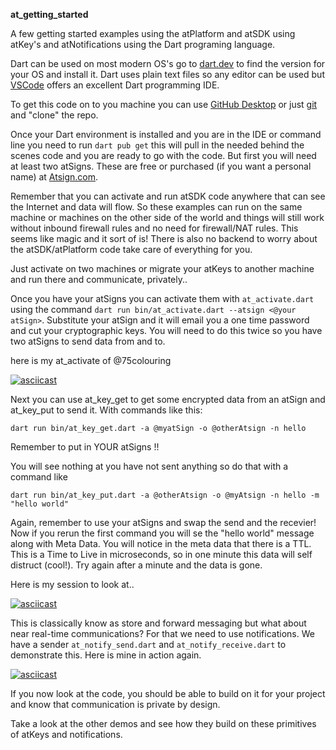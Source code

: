 **at_getting_started**

A few getting started examples using the atPlatform and atSDK using atKey's and atNotifications using the Dart programing language.

Dart can be used on most modern OS's go to [dart.dev](https://dart.dev) to find the version for your OS and install it. Dart uses plain text files so any editor can be used but [VSCode](https://code.visualstudio.com/) offers an excellent Dart programming IDE.

  

To get this code on to you machine you can use [GitHub Desktop](https://desktop.github.com/) or just [git](https://git-scm.com/) and "clone" the repo.

  

Once your Dart environment is installed and you are in the IDE or command line you need to run `dart pub get` this will pull in the needed behind the scenes code and you are ready to go with the code. But first you will need at least two atSigns. These are free or purchased (if you want a personal name) at [Atsign.com](https://atsign.com).

Remember that you can activate and run atSDK code anywhere that can see the Internet and data will flow. So these examples can run on the same machine or machines on the other side of the world and things will still work without inbound firewall rules and no need for firewall/NAT rules. This seems like magic and it sort of is! There is also no backend to worry about the atSDK/atPlatform code take care of everything for you. 

Just activate on two machines or migrate your atKeys to another machine and run there and communicate, privately..

Once you have your atSigns you can activate them with `at_activate.dart` using the command `dart run bin/at_activate.dart --atsign <@your atSign>`. Substitute your atSign and it will email you a one time password and cut your cryptographic keys. You will need to do this twice so you have two atSigns to send data from and to.

here is my at_activate of @75colouring

[![asciicast](https://asciinema.org/a/jONqnVe7a5U71K4u33SCuKmOK.svg)](https://asciinema.org/a/jONqnVe7a5U71K4u33SCuKmOK)

  

Next you can use at_key_get to get some encrypted data from an atSign and at_key_put to send it. With commands like this:

  

`dart run bin/at_key_get.dart -a @myatSign -o @otherAtsign -n hello`

  

Remember to put in YOUR atSigns !!

  

You will see nothing at you have not sent anything so do that with a command like

  

`dart run bin/at_key_put.dart -a @otherAtsign -o @myAtsign -n hello -m "hello world"`

  

Again, remember to use your atSigns and swap the send and the recevier! Now if you rerun the first command you will se the "hello world" message along with Meta Data. You will notice in the meta data that there is a TTL. This is a Time to Live in microseconds, so in one minute this data will self distruct (cool!). Try again after a minute and the data is gone.

Here is my session to look at..

[![asciicast](https://asciinema.org/a/1hTyAEN2aSZdOCNkYCPeM46H9.svg)](https://asciinema.org/a/1hTyAEN2aSZdOCNkYCPeM46H9)

  

This is classically know as store and forward messaging but what about near real-time communications? For that we need to use notifications. We have a sender `at_notify_send.dart` and `at_notify_receive.dart` to demonstrate this. Here is mine in action again.

  

[![asciicast](https://asciinema.org/a/RalndACpb8PXoFClpQWiZBfq8.svg)](https://asciinema.org/a/RalndACpb8PXoFClpQWiZBfq8)

  

If you now look at the code, you should be able to build on it for your project and know that communication is private by design.

Take a look at the other demos and see how they build on these primitives of atKeys and notifications.